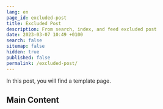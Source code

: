 ```yaml
---
lang: en
page_id: excluded-post
title: Excluded Post
description: From search, index, and feed excluded post
date: 2023-03-07 10:49 +0100
search: false
sitemap: false
hidden: true
published: false
permalink: /excluded-post/
---
```


In this post, you will find a template page.

## Main Content
